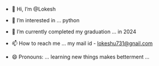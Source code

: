 - 👋 Hi, I’m @Lokesh
- 👀 I’m interested in ... python 
- 🌱 I’m currently completed my graduation ... in 2024

- 📫 How to reach me ... my mail id - lokeshu731@gnail.com
- 😄 Pronouns: ... learning new things makes betterment ...
  

<!---
Lokesh02052003/Lokesh02052003 is a ✨ special ✨ repository because its `README.md` (this file) appears on your GitHub profile.
You can click the Preview link to take a look at your changes.
--->
